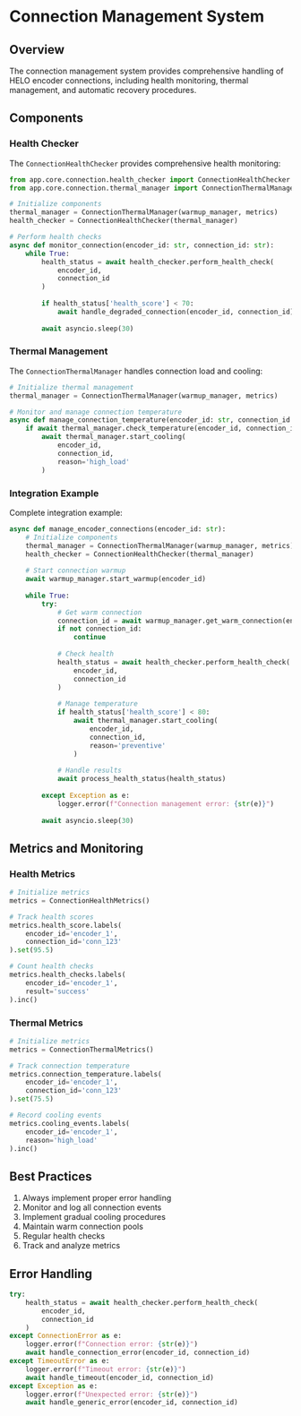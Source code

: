 # Connection Management System

## Overview

The connection management system provides comprehensive handling of HELO encoder connections,
including health monitoring, thermal management, and automatic recovery procedures.

## Components

### Health Checker

The `ConnectionHealthChecker` provides comprehensive health monitoring:

```python
from app.core.connection.health_checker import ConnectionHealthChecker
from app.core.connection.thermal_manager import ConnectionThermalManager

# Initialize components
thermal_manager = ConnectionThermalManager(warmup_manager, metrics)
health_checker = ConnectionHealthChecker(thermal_manager)

# Perform health checks
async def monitor_connection(encoder_id: str, connection_id: str):
    while True:
        health_status = await health_checker.perform_health_check(
            encoder_id, 
            connection_id
        )
        
        if health_status['health_score'] < 70:
            await handle_degraded_connection(encoder_id, connection_id)
            
        await asyncio.sleep(30)
```

### Thermal Management

The `ConnectionThermalManager` handles connection load and cooling:

```python
# Initialize thermal management
thermal_manager = ConnectionThermalManager(warmup_manager, metrics)

# Monitor and manage connection temperature
async def manage_connection_temperature(encoder_id: str, connection_id: str):
    if await thermal_manager.check_temperature(encoder_id, connection_id):
        await thermal_manager.start_cooling(
            encoder_id,
            connection_id,
            reason='high_load'
        )
```

### Integration Example

Complete integration example:

```python
async def manage_encoder_connections(encoder_id: str):
    # Initialize components
    thermal_manager = ConnectionThermalManager(warmup_manager, metrics)
    health_checker = ConnectionHealthChecker(thermal_manager)
    
    # Start connection warmup
    await warmup_manager.start_warmup(encoder_id)
    
    while True:
        try:
            # Get warm connection
            connection_id = await warmup_manager.get_warm_connection(encoder_id)
            if not connection_id:
                continue
                
            # Check health
            health_status = await health_checker.perform_health_check(
                encoder_id, 
                connection_id
            )
            
            # Manage temperature
            if health_status['health_score'] < 80:
                await thermal_manager.start_cooling(
                    encoder_id,
                    connection_id,
                    reason='preventive'
                )
                
            # Handle results
            await process_health_status(health_status)
            
        except Exception as e:
            logger.error(f"Connection management error: {str(e)}")
            
        await asyncio.sleep(30)
```

## Metrics and Monitoring

### Health Metrics

```python
# Initialize metrics
metrics = ConnectionHealthMetrics()

# Track health scores
metrics.health_score.labels(
    encoder_id='encoder_1',
    connection_id='conn_123'
).set(95.5)

# Count health checks
metrics.health_checks.labels(
    encoder_id='encoder_1',
    result='success'
).inc()
```

### Thermal Metrics

```python
# Initialize metrics
metrics = ConnectionThermalMetrics()

# Track connection temperature
metrics.connection_temperature.labels(
    encoder_id='encoder_1',
    connection_id='conn_123'
).set(75.5)

# Record cooling events
metrics.cooling_events.labels(
    encoder_id='encoder_1',
    reason='high_load'
).inc()
```

## Best Practices

1. Always implement proper error handling
2. Monitor and log all connection events
3. Implement gradual cooling procedures
4. Maintain warm connection pools
5. Regular health checks
6. Track and analyze metrics

## Error Handling

```python
try:
    health_status = await health_checker.perform_health_check(
        encoder_id, 
        connection_id
    )
except ConnectionError as e:
    logger.error(f"Connection error: {str(e)}")
    await handle_connection_error(encoder_id, connection_id)
except TimeoutError as e:
    logger.error(f"Timeout error: {str(e)}")
    await handle_timeout(encoder_id, connection_id)
except Exception as e:
    logger.error(f"Unexpected error: {str(e)}")
    await handle_generic_error(encoder_id, connection_id)
``` 